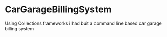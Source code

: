 # CarGarageBillingSystem
 Using Collections frameworks i had buit a command line based car garage billing system

